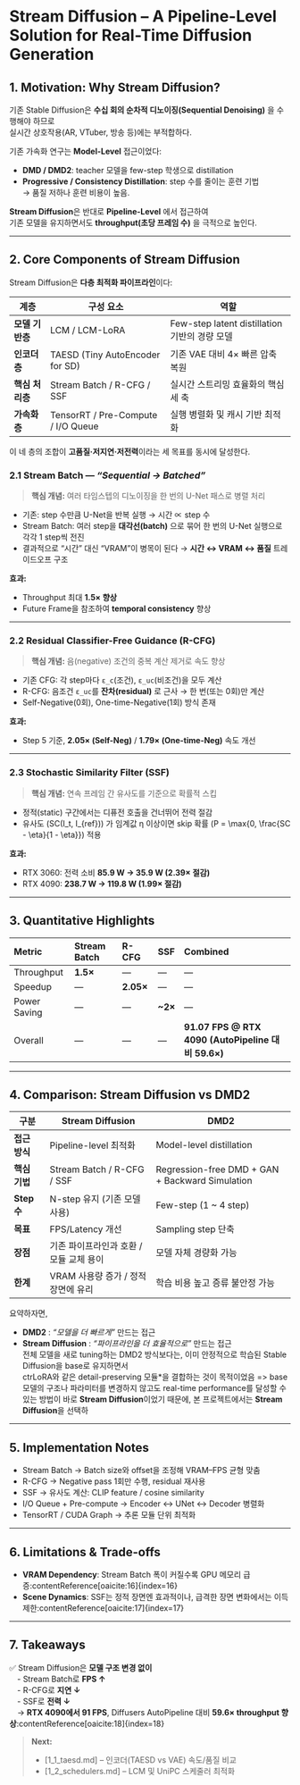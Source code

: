 # Stream Diffusion – A Pipeline-Level Solution for Real-Time Diffusion Generation  


## 1. Motivation: Why Stream Diffusion?

기존 Stable Diffusion은 **수십 회의 순차적 디노이징(Sequential Denoising)** 을 수행해야 하므로  
실시간 상호작용(AR, VTuber, 방송 등)에는 부적합하다.  

기존 가속화 연구는 **Model-Level** 접근이었다:  
- **DMD / DMD2**: teacher 모델을 few-step 학생으로 distillation
- **Progressive / Consistency Distillation**: step 수를 줄이는 훈련 기법  
→ 품질 저하나 훈련 비용이 높음.

**Stream Diffusion**은 반대로 **Pipeline-Level** 에서 접근하여  
기존 모델을 유지하면서도 **throughput(초당 프레임 수)** 을 극적으로 높인다.

---

## 2. Core Components of Stream Diffusion


Stream Diffusion은 **다층 최적화 파이프라인**이다:

| 계층 | 구성 요소 | 역할 |
|------|-------------|------|
| **모델 기반층** | LCM / LCM-LoRA | Few-step latent distillation 기반의 경량 모델 |
| **인코더층** | TAESD (Tiny AutoEncoder for SD) | 기존 VAE 대비 4× 빠른 압축 복원 |
| **핵심 처리층** | Stream Batch / R-CFG / SSF | 실시간 스트리밍 효율화의 핵심 세 축 |
| **가속화층** | TensorRT / Pre-Compute / I/O Queue | 실행 병렬화 및 캐시 기반 최적화 |

이 네 층의 조합이 **고품질·저지연·저전력**이라는 세 목표를 동시에 달성한다.  



### 2.1 Stream Batch — *“Sequential → Batched”*
> **핵심 개념:** 여러 타임스텝의 디노이징을 한 번의 U-Net 패스로 병렬 처리

- 기존: step 수만큼 U-Net을 반복 실행 → 시간 ∝ step 수  
- Stream Batch: 여러 step을 **대각선(batch)** 으로 묶어 한 번의 U-Net 실행으로 각각 1 step씩 전진
- 결과적으로 “시간” 대신 “VRAM”이 병목이 된다 → **시간 ↔ VRAM ↔ 품질** 트레이드오프 구조

**효과:**  
- Throughput 최대 **1.5× 향상** 
- Future Frame을 참조하여 **temporal consistency** 향상

---

### 2.2 Residual Classifier-Free Guidance (R-CFG)
> **핵심 개념:** 음(negative) 조건의 중복 계산 제거로 속도 향상

- 기존 CFG: 각 step마다 `ε_c`(조건), `ε_uc`(비조건)을 모두 계산  
- R-CFG: 음조건 `ε_uc`를 **잔차(residual)** 로 근사 → 한 번(또는 0회)만 계산
- Self-Negative(0회), One-time-Negative(1회) 방식 존재

**효과:**  
- Step 5 기준, **2.05× (Self-Neg)** / **1.79× (One-time-Neg)** 속도 개선

---

### 2.3 Stochastic Similarity Filter (SSF)
> **핵심 개념:** 연속 프레임 간 유사도를 기준으로 확률적 스킵

- 정적(static) 구간에서는 디퓨전 호출을 건너뛰어 전력 절감  
- 유사도 \(SC(I_t, I_{ref})\) 가 임계값 η 이상이면 skip 확률 \(P = \max\{0, \frac{SC - \eta}{1 - \eta}\}\) 적용

**효과:**  
- RTX 3060: 전력 소비 **85.9 W → 35.9 W (2.39× 절감)**  
- RTX 4090: **238.7 W → 119.8 W (1.99× 절감)**

---

## 3. Quantitative Highlights
| Metric | Stream Batch | R-CFG | SSF | Combined |
|:--------|:--------------|:------|:----|:-----------|
| Throughput | **1.5×** | — | — | — |
| Speedup | — | **2.05×** | — | — |
| Power Saving | — | — | **~2×** | — |
| Overall | — | — | — | **91.07 FPS @ RTX 4090 (AutoPipeline 대비 59.6×)**

---

## 4. Comparison: Stream Diffusion vs DMD2

| 구분 | Stream Diffusion | DMD2 |
|------|------------------|------|
| **접근 방식** | Pipeline-level 최적화 | Model-level distillation |
| **핵심 기법** | Stream Batch / R-CFG / SSF | Regression-free DMD + GAN + Backward Simulation
| **Step 수** | N-step 유지 (기존 모델 사용) | Few-step (1 ~ 4 step) |
| **목표** | FPS/Latency 개선 | Sampling step 단축 |
| **장점** | 기존 파이프라인과 호환 / 모듈 교체 용이 | 모델 자체 경량화 가능 |
| **한계** | VRAM 사용량 증가 / 정적 장면에 유리 | 학습 비용 높고 증류 불안정 가능 |

요약하자면,  
- **DMD2** : *“모델을 더 빠르게”* 만드는 접근
- **Stream Diffusion** : *“파이프라인을 더 효율적으로”* 만드는 접근  
전체 모델을 새로 tuning하는 DMD2 방식보다는, 이미 안정적으로 학습된 Stable Diffusion을 base로 유지하면서  
ctrLoRA와 같은 detail-preserving 모듈*을 결합하는 것이 목적이었음
=> base 모델의 구조나 파라미터를 변경하지 않고도 real-time performance를 달성할 수 있는 방법이
  바로 **Stream Diffusion**이었기 때문에, 본 프로젝트에서는 **Stream Diffusion**을 선택하 

---

## 5. Implementation Notes
- Stream Batch → Batch size와 offset을 조정해 VRAM–FPS 균형 맞춤  
- R-CFG → Negative pass 1회만 수행, residual 재사용  
- SSF → 유사도 계산: CLIP feature / cosine similarity  
- I/O Queue + Pre-compute → Encoder ↔ UNet ↔ Decoder 병렬화  
- TensorRT / CUDA Graph → 추론 모듈 단위 최적화

---

## 6. Limitations & Trade-offs
- **VRAM Dependency**: Stream Batch 폭이 커질수록 GPU 메모리 급증:contentReference[oaicite:16]{index=16}  
- **Scene Dynamics**: SSF는 정적 장면엔 효과적이나, 급격한 장면 변화에서는 이득 제한:contentReference[oaicite:17]{index=17}

---

## 7. Takeaways
✅ Stream Diffusion은 **모델 구조 변경 없이**  
 - Stream Batch로 **FPS ↑**  
 - R-CFG로 **지연 ↓**  
 - SSF로 **전력 ↓**  
 → **RTX 4090에서 91 FPS**, Diffusers AutoPipeline 대비 **59.6× throughput 향상**:contentReference[oaicite:18]{index=18}  

> **Next:**  
> - [1_1_taesd.md] – 인코더(TAESD vs VAE) 속도/품질 비교  
> - [1_2_schedulers.md] – LCM 및 UniPC 스케줄러 최적화

